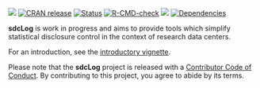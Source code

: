 [![](https://img.shields.io/badge/lifecycle-experimental-orange.svg)](https://lifecycle.r-lib.org/articles/stages.html)
[![CRAN
release](https://www.r-pkg.org/badges/version/sdcLog)](https://CRAN.R-project.org/package=sdcLog)
[![Status](https://www.repostatus.org/badges/latest/active.svg)](https://www.repostatus.org/#active)
[![R-CMD-check](https://github.com/matthiasgomolka/sdcLog/workflows/R-CMD-check/badge.svg)](https://github.com/matthiasgomolka/sdcLog/actions)
[![](https://codecov.io/gh/matthiasgomolka/sdcLog/branch/main/graph/badge.svg)](https://codecov.io/gh/matthiasgomolka/sdcLog)
[![Dependencies](https://tinyverse.netlify.com/badge/sdcLog)](https://cran.r-project.org/package=sdcLog)

**sdcLog** is work in progress and aims to provide tools which simplify
statistical disclosure control in the context of research data centers.

For an introduction, see the [introductory
vignette](https://CRAN.R-project.org/package=sdcLog/vignettes/intro.html).

Please note that the **sdcLog** project is released with a [Contributor
Code of
Conduct](https://github.com/matthiasgomolka/sdcLog/blob/main/.github/CODE_OF_CONDUCT.md).
By contributing to this project, you agree to abide by its terms.
